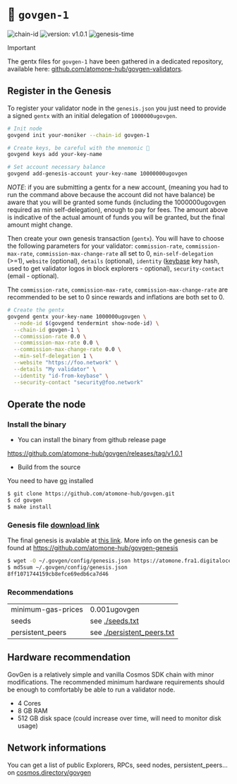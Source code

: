 # 🔗 `govgen-1`

![chain-id](https://img.shields.io/badge/chain%20id-govgen--1-blue?style=for-the-badge)
![version: v1.0.1](https://img.shields.io/badge/version-v1.0.1-green?style=for-the-badge)
![genesis-time](https://img.shields.io/badge/%E2%8F%B0%20genesis%20time-2024--02--27T14%3A00%3A00Z-red?style=for-the-badge)


> [!IMPORTANT]
> The gentx files for `govgen-1` have been gathered in a dedicated repository, available here: [github.com/atomone-hub/govgen-validators](https://github.com/atomone-hub/govgen-validators).

## Register in the Genesis

To register your validator node in the `genesis.json` you just need to provide a signed `gentx` with an initial delegation of `1000000ugovgen`.

```sh
# Init node
govgend init your-moniker --chain-id govgen-1

# Create keys, be careful with the mnemonic 👀
govgend keys add your-key-name

# Set account necessary balance
govgend add-genesis-account your-key-name 10000000ugovgen
```
*NOTE*: if you are submitting a gentx for a new account, (meaning you had to run the command above because the account did not have balance) be aware that you will be granted some funds (including the 1000000ugovgen required as min self-delegation), enough to pay for fees. The amount above is indicative of the actual amount of funds you will be granted, but the final amount might change.

Then create your own genesis transaction (`gentx`). You will have to choose the following parameters for your validator: `commission-rate`, `commission-max-rate`, `commission-max-change-rate` all set to 0, `min-self-delegation` (>=1), `website` (optional), `details` (optional), `identity` ([keybase](https://keybase.io) key hash, used to get validator logos in block explorers - optional), `security-contact` (email - optional).

The `commission-rate`, `commission-max-rate`, `commission-max-change-rate` are recommended to be set to 0  since rewards and inflations are both set to 0.

```sh
# Create the gentx
govgend gentx your-key-name 1000000ugovgen \
  --node-id $(govgend tendermint show-node-id) \
  --chain-id govgen-1 \
  --commission-rate 0.0 \
  --commission-max-rate 0.0 \
  --commission-max-change-rate 0.0 \
  --min-self-delegation 1 \
  --website "https://foo.network" \
  --details "My validator" \
  --identity "id-from-keybase" \
  --security-contact "security@foo.network"
```

## Operate the node 

### Install the binary

- You can install the binary from github release page

https://github.com/atomone-hub/govgen/releases/tag/v1.0.1

- Build from the source

You need to have [go](https://go.dev/doc/install) installed

```sh
$ git clone https://github.com/atomone-hub/govgen.git
$ cd govgen
$ make install
```

### Genesis file [download link](https://atomone.fra1.digitaloceanspaces.com/govgen/govgen-1/genesis.json)

The final genesis is avalable at [this link](https://atomone.fra1.digitaloceanspaces.com/govgen/govgen-1/genesis.json).
More info on the genesis can be found at https://github.com/atomone-hub/govgen-genesis

```sh
$ wget -O ~/.govgen/config/genesis.json https://atomone.fra1.digitaloceanspaces.com/govgen/govgen-1/genesis.json
$ md5sum ~/.govgen/config/genesis.json
8ff1071744159cb8efce69edb6ca7d46
```

### Recommendations
| | |
|--------------------|------------------------------------------------------|
| minimum-gas-prices | 0.001ugovgen                                         |
| seeds              | see [./seeds.txt](./seeds.txt)                       |
| persistent_peers   | see [./persistent_peers.txt](./persistent_peers.txt) |


## Hardware recommendation

GovGen is a relatively simple and vanilla Cosmos SDK chain with minor modifications. The recommended minimum hardware requirements should be enough to comfortably be able to run a validator node.

- 4 Cores
- 8 GB RAM
- 512 GB disk space (could increase over time, will need to monitor disk usage)


## Network informations

You can get a list of public Explorers, RPCs, seed nodes, persistent_peers... on [cosmos.directory/govgen](https://cosmos.directory/govgen)

